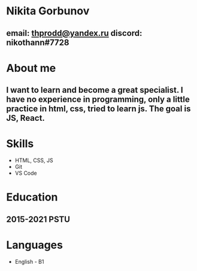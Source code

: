 # Nikita Gorbunov
## email: thprodd@yandex.ru discord: nikothann#7728

# About me
## I want to learn and become a great specialist. I have no experience in programming, only a little practice in html, css, tried to learn js. The goal is JS, React.

# Skills
* HTML, CSS, JS
* Git
* VS Code

# Education
## 2015-2021 PSTU

# Languages
* English - B1